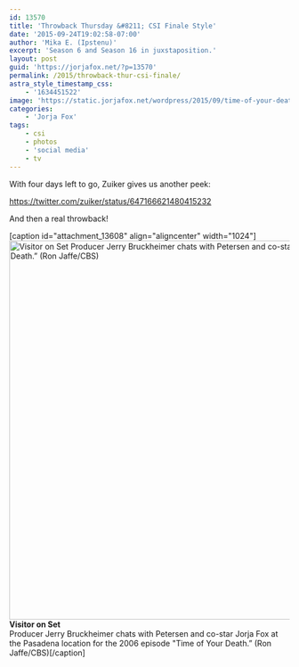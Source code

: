 ```yaml
---
id: 13570
title: 'Throwback Thursday &#8211; CSI Finale Style'
date: '2015-09-24T19:02:58-07:00'
author: 'Mika E. (Ipstenu)'
excerpt: 'Season 6 and Season 16 in juxstaposition.'
layout: post
guid: 'https://jorjafox.net/?p=13570'
permalink: /2015/throwback-thur-csi-finale/
astra_style_timestamp_css:
    - '1634451522'
image: 'https://static.jorjafox.net/wordpress/2015/09/time-of-your-death.jpg'
categories:
    - 'Jorja Fox'
tags:
    - csi
    - photos
    - 'social media'
    - tv
---
```


With four days left to go, Zuiker gives us another peek:

https://twitter.com/zuiker/status/647166621480415232

And then a real throwback!

[caption id="attachment_13608" align="aligncenter" width="1024"]<a href="//jfo-static.net/wordpress/2015/09/0622-timeofyourdeath_13.jpg"><img class="size-full wp-image-13608" src="//jfo-static.net/wordpress/2015/09/0622-timeofyourdeath_13.jpg" alt="Visitor on Set Producer Jerry Bruckheimer chats with Petersen and co-star Jorja Fox at the Pasadena location for the 2006 episode &quot;Time of Your Death.” (Ron Jaffe/CBS) " width="1024" height="680" /></a> <strong>Visitor on Set</strong><br />Producer Jerry Bruckheimer chats with Petersen and co-star Jorja Fox at the Pasadena location for the 2006 episode "Time of Your Death.” (Ron Jaffe/CBS)[/caption]